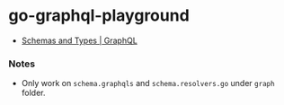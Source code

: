 go-graphql-playground
=====================
- [Schemas and Types | GraphQL](https://graphql.org/learn/schema/)

### Notes
- Only work on `schema.graphqls` and `schema.resolvers.go` under `graph` folder.
